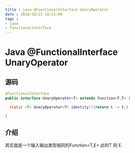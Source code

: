 ```yaml
---
title : java @FunctionalInterface UnaryOperator
date : 2018/10/23 18:51:00
tags :
- java
- functionalinterface
---
```


# Java @FunctionalInterface UnaryOperator

## 源码
``` java
@FunctionalInterface
public interface UnaryOperator<T> extends Function<T,T> {

  static <T> UnaryOperator<T> identity(){return t -> t;}

}
```


## 介绍

其实就是一个输入输出类型相同的Function<T,E>.此时T 同 E.
